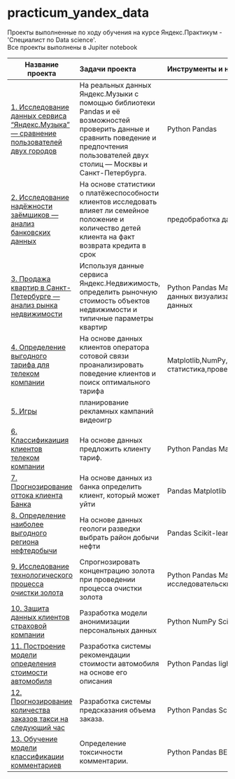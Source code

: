 # practicum_yandex_data
Проекты выполненные по ходу обучения на курсе Яндекс.Практикум - 'Специалист по Data science'.  
Все проекты выполнены в Jupiter notebook

| **Название проекта** | **Задачи проекта** | **Инструменты и навыки** |
| ------------------- | :------------------- |:-----------------|
| [1. Исследование данных сервиса “Яндекс.Музыка” — сравнение пользователей двух городов](https://) | На реальных данных Яндекс.Музыки c помощью библиотеки Pandas и её возможностей проверить данные и сравнить поведение и предпочтения пользователей двух столиц — Москвы и Санкт-Петербурга. | Python Pandas |
| [2. Исследование надёжности заёмщиков — анализ банковских данных](https://) | На основе статистики о платёжеспособности клиентов исследовать влияет ли семейное положение и количество детей клиента на факт возврата кредита в срок | предобработка данных Python Pandas |
| [3. Продажа квартир в Санкт-Петербурге — анализ рынка недвижимости](https://) | Используя данные сервиса Яндекс.Недвижимость, определить рыночную стоимость объектов недвижимости и типичные параметры квартир | Python Pandas Matplotlib исследовательский анализ данных визуализация данных предобработка данных |
| [4. Определение выгодного тарифа для телеком компании](https://) | На основе данных клиентов оператора сотовой связи проанализировать поведение клиентов и поиск оптимального тарифа | Matplotlib,NumPy,Pandas,Python,SciPy,описательная статистика,проверка статистических гипотез |
| [5. Игры](https://github.com/korobovv59/data_science-data_analyst-project/tree/main/ads_games) | планирование рекламных кампаний видеоигр |  |
| [6. Классификаиция клиентов телеком компании](https://) |  На основе данных предложить клиенту тариф. | Python Pandas Matplotlib Scikit-learn |
| [7. Прогнозирование оттока клиента Банка](https://) | На основе данных из банка определить клиент, который может уйти | Pandas Matplotlib Scikit-learn |
| [8. Определение наиболее выгодного региона нефтедобычи](https://) | На основе данных геологи разведки выбрать район добычи нефти | Pandas Scikit-learn бутстреп |
| [9. Исследование технологического процесса очистки золота](https://) | Спрогнозировать концентрацию золота при проведении процесса очистки золота | Python Pandas Matplotlib NumPy Scikit-learn исследовательский анализ данных |
| [10. Защита данных клиентов страховой компании](https://) | Разработка модели анонимизации персональных данных | Python NumPy Scikit-learn |
| [11. Построение модели определения стоимости автомобиля](https://) | Разработка системы рекомендации стоимости автомобиля на основе его описания | Python Pandas lightgbm |
| [12. Прогнозирование количества заказов такси на следующий час](https://) | Разработка системы предсказания объема заказа. | Python Pandas Scikit-learn statsmodels |
| [13. Обучение модели классификации комментариев](https://) | Определение токсичности комментарии. | Python Pandas BERT nltk tf-idf |
